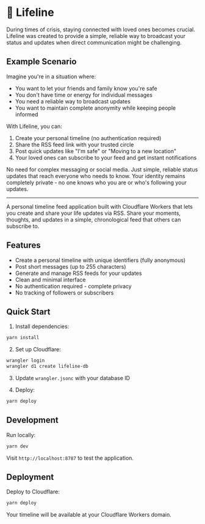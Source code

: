 # 📝 Lifeline

During times of crisis, staying connected with loved ones becomes crucial. Lifeline was created to provide a simple, reliable way to broadcast your status and updates when direct communication might be challenging.

## Example Scenario

Imagine you're in a situation where:

- You want to let your friends and family know you're safe
- You don't have time or energy for individual messages
- You need a reliable way to broadcast updates
- You want to maintain complete anonymity while keeping people informed

With Lifeline, you can:

1. Create your personal timeline (no authentication required)
2. Share the RSS feed link with your trusted circle
3. Post quick updates like "I'm safe" or "Moving to a new location"
4. Your loved ones can subscribe to your feed and get instant notifications

No need for complex messaging or social media. Just simple, reliable status updates that reach everyone who needs to know. Your identity remains completely private - no one knows who you are or who's following your updates.

---

A personal timeline feed application built with Cloudflare Workers that lets you create and share your life updates via RSS. Share your moments, thoughts, and updates in a simple, chronological feed that others can subscribe to.

## Features

- Create a personal timeline with unique identifiers (fully anonymous)
- Post short messages (up to 255 characters)
- Generate and manage RSS feeds for your updates
- Clean and minimal interface
- No authentication required - complete privacy
- No tracking of followers or subscribers

## Quick Start

1. Install dependencies:

```bash
yarn install
```

2. Set up Cloudflare:

```bash
wrangler login
wrangler d1 create lifeline-db
```

3. Update `wrangler.jsonc` with your database ID

4. Deploy:

```bash
yarn deploy
```

## Development

Run locally:

```bash
yarn dev
```

Visit `http://localhost:8787` to test the application.

## Deployment

Deploy to Cloudflare:

```bash
yarn deploy
```

Your timeline will be available at your Cloudflare Workers domain.

